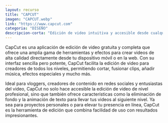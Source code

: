 ```yaml
---
layout: recurso
title: "CAPCUT"
imagen: "CAPCUT.webp"
link: "https://www.capcut.com"
categoria: "DISEÑO"
descripcion-corta: "Edición de video intuitiva y accesible desde cualquier lugar."
---
```


CapCut es una aplicación de edición de video gratuita y completa que ofrece una amplia gama de herramientas y efectos para crear videos de alta calidad directamente desde tu dispositivo móvil o en la web. Con su interfaz sencilla pero potente, CapCut facilita la edición de video para creadores de todos los niveles, permitiendo cortar, fusionar clips, añadir música, efectos especiales y mucho más.

Ideal para vloggers, creadores de contenido en redes sociales y entusiastas del video, CapCut no solo hace accesible la edición de video de nivel profesional, sino que también ofrece características como la eliminación de fondo y la animación de texto para llevar tus videos al siguiente nivel. Ya sea para proyectos personales o para elevar tu presencia en línea, CapCut es la herramienta de edición que combina facilidad de uso con resultados impresionantes.
